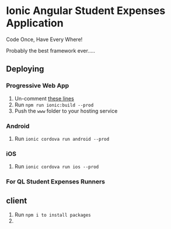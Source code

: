 # Ionic Angular Student Expenses Application

Code Once, Have Every Where!

Probably the best framework ever.....

## Deploying

### Progressive Web App

1. Un-comment [these lines](https://github.com/ionic-team/ionic2-app-base/blob/master/src/index.html#L21)
2. Run `npm run ionic:build --prod`
3. Push the `www` folder to your hosting service

### Android

1. Run `ionic cordova run android --prod`

### iOS

1. Run `ionic cordova run ios --prod`

### For QL Student Expenses Runners
## client
1. Run `npm i to install packages`
2. 
